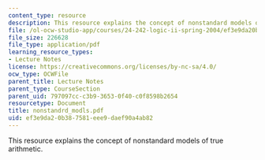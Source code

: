 ```yaml
---
content_type: resource
description: This resource explains the concept of nonstandard models of true arithmetic.
file: /ol-ocw-studio-app/courses/24-242-logic-ii-spring-2004/ef3e9da20b387581eee9daef90a4ab82_nonstandrd_modls.pdf
file_size: 226628
file_type: application/pdf
learning_resource_types:
- Lecture Notes
license: https://creativecommons.org/licenses/by-nc-sa/4.0/
ocw_type: OCWFile
parent_title: Lecture Notes
parent_type: CourseSection
parent_uid: 797097cc-c3b9-3653-0f40-c0f8598b2654
resourcetype: Document
title: nonstandrd_modls.pdf
uid: ef3e9da2-0b38-7581-eee9-daef90a4ab82
---
```

This resource explains the concept of nonstandard models of true arithmetic.